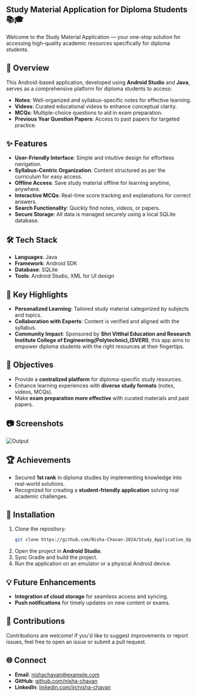 ## Study Material Application for Diploma Students 📚🎓

Welcome to the Study Material Application — your one-stop solution for accessing high-quality academic resources specifically for diploma students.  

## 🌟 Overview

This Android-based application, developed using **Android Studio** and **Java**, serves as a comprehensive platform for diploma students to access:  
- **Notes**: Well-organized and syllabus-specific notes for effective learning.  
- **Videos**: Curated educational videos to enhance conceptual clarity.  
- **MCQs**: Multiple-choice questions to aid in exam preparation.  
- **Previous Year Question Papers**: Access to past papers for targeted practice.  

## ✨ Features  

- **User-Friendly Interface**: Simple and intuitive design for effortless navigation.  
- **Syllabus-Centric Organization**: Content structured as per the curriculum for easy access.  
- **Offline Access**: Save study material offline for learning anytime, anywhere.  
- **Interactive MCQs**: Real-time score tracking and explanations for correct answers.  
- **Search Functionality**: Quickly find notes, videos, or papers.  
- **Secure Storage**: All data is managed securely using a local SQLite database.  

## 🛠️ Tech Stack  

- **Languages**: Java  
- **Framework**: Android SDK  
- **Database**: SQLite  
- **Tools**: Android Studio, XML for UI design  

## 🚀 Key Highlights  

- **Personalized Learning**: Tailored study material categorized by subjects and topics.  
- **Collaboration with Experts**: Content is verified and aligned with the syllabus.  
- **Community Impact**: Sponsored by **Shri Vitthal Education and Research Institute College of Engineering(Polytechnic),(SVERI)**, this app aims to empower diploma students with the right resources at their fingertips.  

## 🎯 Objectives  

- Provide a **centralized platform** for diploma-specific study resources.  
- Enhance learning experiences with **diverse study formats** (notes, videos, MCQs).  
- Make **exam preparation more effective** with curated materials and past papers.  

## 📷 Screenshots  

![Output](https://github.com/user-attachments/assets/3b8a6cda-f113-4ed2-acfc-a845c138cf82)

## 🏆 Achievements  

- Secured **1st rank** in diploma studies by implementing knowledge into real-world solutions.  
- Recognized for creating a **student-friendly application** solving real academic challenges.  

## 🔧 Installation  

1. Clone the repository:  
   ```bash  
   git clone https://github.com/Nisha-Chavan-2024/Study_Application_Update.git
   ```  
2. Open the project in **Android Studio**.  
3. Sync Gradle and build the project.  
4. Run the application on an emulator or a physical Android device.  

## 💡 Future Enhancements  

- **Integration of cloud storage** for seamless access and syncing.  
- **Push notifications** for timely updates on new content or exams.  

## 🤝 Contributions  

Contributions are welcome! If you'd like to suggest improvements or report issues, feel free to open an issue or submit a pull request.  

## 🌐 Connect  

- **Email**: [nishachavan@example.com](mailto:chavannisha2020@gmail.com)  
- **GitHub**: [github.com/nisha-chavan](https://github.com/Nisha-Chavan-2024)  
- **LinkedIn**: [linkedin.com/in/nisha-chavan](https://linkedin.com/in/nisha-chavan)  

